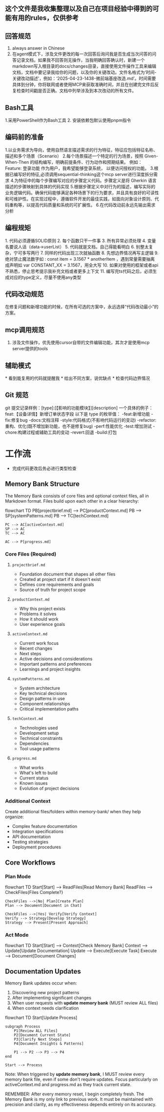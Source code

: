 ## 这个文件是我收集整理以及自己在项目经验中得到的可能有用的rules，仅供参考

## 回答规范
1. always answer in Chinese
2. 在agent模式下，涉及文件更改的每一次回答后询问我是否生成当次问答的问答记录文档，如果我不回答则无操作，当我明确回答确认时，新建一个markdown写入根目录的docs/changes目录，直接使用文件操作工具来编辑文档，文档中要记录我给你的问题，以及你的关键改动。文件名格式为‘时间-关键改动描述’，例如：‘2025-04-23-1438-微前端基座改造.md’。时间需要具体到分钟，你将联网或者使用MCP来获取准确时间，并且在创建完文件后反复检查时间戳是否正确。文档中列举涉及到本次改动的所有文件。

## Bash工具
1.采用PowerShell作为Bash工具
2. 安装依赖包默认使用pnpm指令

## 编码前的准备
1.以业务需求为导向，使用自然语言描述需求的行为特征，特征应包括特征名称、描述和多个场景（Scenario）
2.每个场景描述一个特定的行为场景，按照 Given-When-Then 的结构编写，明确前提条件、行为动作和预期结果。
  例如：
  Feature: 登录功能
  作为用户，我希望能够登录系统，
  以便访问授权的功能。
3.根据已编写好的特征,必须调用sequential-thinking这个mcp server进行深度拆分需求
4.为特征中的每个步骤编写对应的步骤定义代码。步骤定义是将 Gherkin 语言描述的步骤映射到具体的代码实现
5.根据步骤定义中对行为的描述，编写实际的业务逻辑代码。确保代码能够满足各种场景下的行为要求，并且具有良好的可读性和可维护性。在实现过程中，遵循软件开发的最佳实践，如面向对象设计原则、代码重构等，以提高代码质量和系统的可扩展性。 
6.在代码改动前永远先输出需求分析

## 编程规矩
1. 代码必须遵循SOLID原则
2. 每个函数只干一件事
3. 所有异常必须处理
4. 变量名要说人话（data→userList）
5. 代码就是文档，自己得能看明白
6. 别整太复杂，宁可多写两行
7. 同样的代码出现三次就抽函数
8. 先想边界情况再写主逻辑
9. 绝对禁止魔法数字如 : const item = 3.1567 * anotherItem  ，遇到常量需要抽离成声明如 var CONSTANT_XX = 3.1567，用全大写
10. 如果对使用的框架或者api不熟悉，停止思考提示我补充文档或者更多上下文
11. 编写完ts代码之后，必须生成对应的type定义，尽量不使用any类型

## 代码改动规范
在修复问题和新增功能的时候，在所有可选的方案中，永远选择“代码改动最小”的方案。

## mcp调用规范
1. 涉及文件操作，优先使用cursor自带的文件编辑功能，其次才是使用mcp server提供的tools


## 辅助模式
* 看到能复用的代码就提醒我
* 给出不同方案，说优缺点
* 检查代码边界情况

## Git 规范

git 提交记录样例：[type]:[【影响的功能模块】][description]
一个具体的例子：feat:【设备详情】新增订单状态字段
以下是 type 的枚举值：
-feat:新增功能
-fix:修复bug
-docs:文档注释
-style:代码格式(不影响代码运行的变动)
-refactor:重构、优化(既不增加新功能，也不是修复bug)
-perf:性能优化
-test:增加测试
-chore:构建过程或辅助工具的变动
-revert:回退
-build:打包



# 工作流
- 完成代码更改后务必进行类型检查

## Memory Bank Structure

The Memory Bank consists of core files and optional context files, all in Markdown format. Files build upon each other in a clear hierarchy:

flowchart TD
    PB[projectbrief.md] --> PC[productContext.md]
    PB --> SP[systemPatterns.md]
    PB --> TC[techContext.md]
    
    PC --> AC[activeContext.md]
    SP --> AC
    TC --> AC
    
    AC --> P[progress.md]

### Core Files (Required)
1. `projectbrief.md`
   - Foundation document that shapes all other files
   - Created at project start if it doesn't exist
   - Defines core requirements and goals
   - Source of truth for project scope

2. `productContext.md`
   - Why this project exists
   - Problems it solves
   - How it should work
   - User experience goals

3. `activeContext.md`
   - Current work focus
   - Recent changes
   - Next steps
   - Active decisions and considerations
   - Important patterns and preferences
   - Learnings and project insights

4. `systemPatterns.md`
   - System architecture
   - Key technical decisions
   - Design patterns in use
   - Component relationships
   - Critical implementation paths

5. `techContext.md`
   - Technologies used
   - Development setup
   - Technical constraints
   - Dependencies
   - Tool usage patterns

6. `progress.md`
   - What works
   - What's left to build
   - Current status
   - Known issues
   - Evolution of project decisions

### Additional Context
Create additional files/folders within memory-bank/ when they help organize:
- Complex feature documentation
- Integration specifications
- API documentation
- Testing strategies
- Deployment procedures

## Core Workflows

### Plan Mode
flowchart TD
    Start[Start] --> ReadFiles[Read Memory Bank]
    ReadFiles --> CheckFiles{Files Complete?}
    
    CheckFiles -->|No| Plan[Create Plan]
    Plan --> Document[Document in Chat]
    
    CheckFiles -->|Yes| Verify[Verify Context]
    Verify --> Strategy[Develop Strategy]
    Strategy --> Present[Present Approach]

### Act Mode
flowchart TD
    Start[Start] --> Context[Check Memory Bank]
    Context --> Update[Update Documentation]
    Update --> Execute[Execute Task]
    Execute --> Document[Document Changes]

## Documentation Updates

Memory Bank updates occur when:
1. Discovering new project patterns
2. After implementing significant changes
3. When user requests with **update memory bank** (MUST review ALL files)
4. When context needs clarification

flowchart TD
    Start[Update Process]
    
    subgraph Process
        P1[Review ALL Files]
        P2[Document Current State]
        P3[Clarify Next Steps]
        P4[Document Insights & Patterns]
        
        P1 --> P2 --> P3 --> P4
    end
    
    Start --> Process

Note: When triggered by **update memory bank**, I MUST review every memory bank file, even if some don't require updates. Focus particularly on activeContext.md and progress.md as they track current state.

REMEMBER: After every memory reset, I begin completely fresh. The Memory Bank is my only link to previous work. It must be maintained with precision and clarity, as my effectiveness depends entirely on its accuracy.
